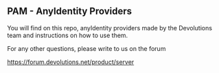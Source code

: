 ## PAM - AnyIdentity Providers

You will find on this repo, anyIdentity providers made by the Devolutions team and instructions on how to use them.

For any other questions, please write to us on the forum

https://forum.devolutions.net/product/server